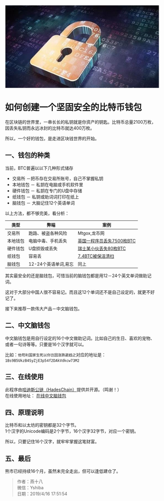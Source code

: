 ![](./img/lock.jpg)
#  如何创建一个坚固安全的比特币钱包
在区块链的世界里，一串长长的私钥就是你资产的钥匙。比特币总量2100万枚，因丢失私钥而永远冰封的比特币就达400万枚。

所以，一个好的钱包，是走进区块钱世界的开始。

## 一、钱包的种类

当前，BTC普遍以以下几种形式储存

+ 交易所 －把币存在交易所账号，自己不掌握私钥
+ 本地钱包 － 私钥在电脑或手机软件里
+ 硬件钱包 － 私钥在专门的U盘中存储
+ 纸钱包 － 私钥或助词词打印在纸上
+ 脑钱包 － 大脑记住12个英语单词

以上方法，都不够完美，看分析：

| 类型 | 弊端 | 案例 |
| --- | --- | --- |
| 交易所 | 跑路、被盗各种风险 | Mtgox,龙币网 |
| 本地钱包 | 电脑中毒、手机丢失 | [英国一程序员丢失7500枚BTC](https://www.chainnews.com/articles/195423120569.htm) |
| 硬件钱包 | U盘损毁或丢失 | [瑞士某小伙丢失80枚BTC](https://36kr.com/p/5131654) |
| 纸钱包 | 容易丢 | [7.4BTC被保洁清扫](https://www.jinse.com/bitcoin/248492.html) |
| 脑钱包 | 12-24个英语单词,易忘 | 同上 |

其实最安全的还是脑钱包，可惜当前的脑钱包都是用12－24个英文单词做助记词。

这对于大部分中国人很不容易记。而且这12个单词还不是自己设定的，就更不好记了。

接下来推荐一款伟大产品－中文脑钱包。

## 二、中文脑钱包
中文脑钱包是用自行设定的16个中文做助记词。比如自己的生日、喜欢的宠物、或者一句诗等等。只要是16个汉字就可以。

比如：`他苟利国家生死以你岂因涨跌避趋之`对应的地址是：`1Bs9B5UkzB4SyZjE3p54f2DAkVdkcw73M2`

## 三、在线使用
此程序由[哈迪斯公链（HadesChain）](https://www.hadeschain.org)提供并开源。（鸣谢！）  
在线使用地址： [在线中文脑钱包](https://www.yanshiba.com/code/hanwallet)

## 四、原理说明
比特币和以太坊的密钥都是32个字节。  
1个汉字的Unicode编码是2个字节，16个汉字32字节，对应一个密钥。

所以，只要记住16个汉字，就牢牢掌握这笔财富。

## 五、最后
熊市已经持续16个月，虽然未完全走出，但可以逢低建仓了。

> 作者：燕十八  
> 微信：Yshiba  
> 日期：2019/4/16 17:51:54  